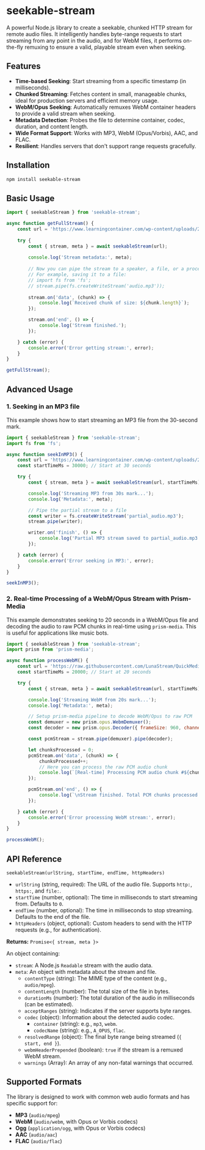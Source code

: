 # seekable-stream

A powerful Node.js library to create a seekable, chunked HTTP stream for remote audio files. It intelligently handles byte-range requests to start streaming from any point in the audio, and for WebM files, it performs on-the-fly remuxing to ensure a valid, playable stream even when seeking.

## Features

-   **Time-based Seeking**: Start streaming from a specific timestamp (in milliseconds).
-   **Chunked Streaming**: Fetches content in small, manageable chunks, ideal for production servers and efficient memory usage.
-   **WebM/Opus Seeking**: Automatically remuxes WebM container headers to provide a valid stream when seeking.
-   **Metadata Detection**: Probes the file to determine container, codec, duration, and content length.
-   **Wide Format Support**: Works with MP3, WebM (Opus/Vorbis), AAC, and FLAC.
-   **Resilient**: Handles servers that don't support range requests gracefully.

## Installation

```bash
npm install seekable-stream
```

## Basic Usage

```javascript
import { seekableStream } from 'seekable-stream';

async function getFullStream() {
    const url = 'https://www.learningcontainer.com/wp-content/uploads/2020/02/Kalimba.mp3';
    
    try {
        const { stream, meta } = await seekableStream(url);
        
        console.log('Stream metadata:', meta);
        
        // Now you can pipe the stream to a speaker, a file, or a processing library.
        // For example, saving it to a file:
        // import fs from 'fs';
        // stream.pipe(fs.createWriteStream('audio.mp3'));
        
        stream.on('data', (chunk) => {
            console.log(`Received chunk of size: ${chunk.length}`);
        });

        stream.on('end', () => {
            console.log('Stream finished.');
        });

    } catch (error) {
        console.error('Error getting stream:', error);
    }
}

getFullStream();
```

## Advanced Usage

### 1. Seeking in an MP3 file

This example shows how to start streaming an MP3 file from the 30-second mark.

```javascript
import { seekableStream } from 'seekable-stream';
import fs from 'fs';

async function seekInMP3() {
    const url = 'https://www.learningcontainer.com/wp-content/uploads/2020/02/Kalimba.mp3';
    const startTimeMs = 30000; // Start at 30 seconds

    try {
        const { stream, meta } = await seekableStream(url, startTimeMs);

        console.log('Streaming MP3 from 30s mark...');
        console.log('Metadata:', meta);

        // Pipe the partial stream to a file
        const writer = fs.createWriteStream('partial_audio.mp3');
        stream.pipe(writer);

        writer.on('finish', () => {
            console.log('Partial MP3 stream saved to partial_audio.mp3');
        });

    } catch (error) {
        console.error('Error seeking in MP3:', error);
    }
}

seekInMP3();
```

### 2. Real-time Processing of a WebM/Opus Stream with Prism-Media

This example demonstrates seeking to 20 seconds in a WebM/Opus file and decoding the audio to raw PCM chunks in real-time using `prism-media`. This is useful for applications like music bots.

```javascript
import { seekableStream } from 'seekable-stream';
import prism from 'prism-media';

async function processWebM() {
    const url = 'https://raw.githubusercontent.com/LunaStream/QuickMedia/refs/heads/main/lab/sample/videoplayback.webm';
    const startTimeMs = 20000; // Start at 20 seconds

    try {
        const { stream, meta } = await seekableStream(url, startTimeMs);

        console.log('Streaming WebM from 20s mark...');
        console.log('Metadata:', meta);

        // Setup prism-media pipeline to decode WebM/Opus to raw PCM
        const demuxer = new prism.opus.WebmDemuxer();
        const decoder = new prism.opus.Decoder({ frameSize: 960, channels: 2, rate: 48000 });

        const pcmStream = stream.pipe(demuxer).pipe(decoder);

        let chunksProcessed = 0;
        pcmStream.on('data', (chunk) => {
            chunksProcessed++;
            // Here you can process the raw PCM audio chunk
            console.log(`[Real-time] Processing PCM audio chunk #${chunksProcessed}, Size: ${chunk.length} bytes`);
        });

        pcmStream.on('end', () => {
            console.log(`\nStream finished. Total PCM chunks processed: ${chunksProcessed}`);
        });

    } catch (error) {
        console.error('Error processing WebM stream:', error);
    }
}

processWebM();
```

## API Reference

`seekableStream(urlString, startTime, endTime, httpHeaders)`

-   `urlString` (string, required): The URL of the audio file. Supports `http:`, `https:`, and `file:`.
-   `startTime` (number, optional): The time in milliseconds to start streaming from. Defaults to `0`.
-   `endTime` (number, optional): The time in milliseconds to stop streaming. Defaults to the end of the file.
-   `httpHeaders` (object, optional): Custom headers to send with the HTTP requests (e.g., for authentication).

**Returns:** `Promise<{ stream, meta }>`

An object containing:
-   `stream`: A Node.js `Readable` stream with the audio data.
-   `meta`: An object with metadata about the stream and file.
    -   `contentType` (string): The MIME type of the content (e.g., `audio/mpeg`).
    -   `contentLength` (number): The total size of the file in bytes.
    -   `durationMs` (number): The total duration of the audio in milliseconds (can be estimated).
    -   `acceptRanges` (string): Indicates if the server supports byte ranges.
    -   `codec` (object): Information about the detected audio codec.
        -   `container` (string): e.g., `mp3`, `webm`.
        -   `codecName` (string): e.g., `A_OPUS`, `flac`.
    -   `resolvedRange` (object): The final byte range being streamed (`{ start, end }`).
    -   `webmHeaderPrepended` (boolean): `true` if the stream is a remuxed WebM stream.
    -   `warnings` (Array<string>): An array of any non-fatal warnings that occurred.

## Supported Formats

The library is designed to work with common web audio formats and has specific support for:
-   **MP3** (`audio/mpeg`)
-   **WebM** (`audio/webm`, with Opus or Vorbis codecs)
-   **Ogg** (`application/ogg`, with Opus or Vorbis codecs)
-   **AAC** (`audio/aac`)
-   **FLAC** (`audio/flac`)